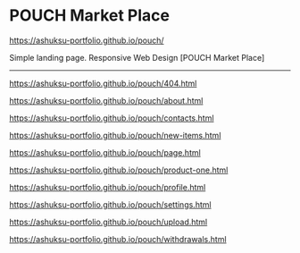 ﻿# POUCH Market Place

https://ashuksu-portfolio.github.io/pouch/

Simple landing page. Responsive Web Design [POUCH Market Place]

---

https://ashuksu-portfolio.github.io/pouch/404.html

https://ashuksu-portfolio.github.io/pouch/about.html

https://ashuksu-portfolio.github.io/pouch/contacts.html

https://ashuksu-portfolio.github.io/pouch/new-items.html

https://ashuksu-portfolio.github.io/pouch/page.html

https://ashuksu-portfolio.github.io/pouch/product-one.html

https://ashuksu-portfolio.github.io/pouch/profile.html

https://ashuksu-portfolio.github.io/pouch/settings.html

https://ashuksu-portfolio.github.io/pouch/upload.html

https://ashuksu-portfolio.github.io/pouch/withdrawals.html
